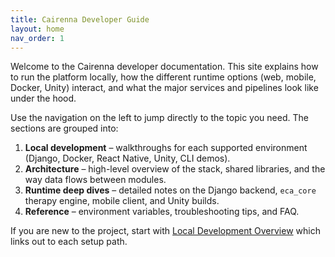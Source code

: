 ```yaml
---
title: Cairenna Developer Guide
layout: home
nav_order: 1
---
```


Welcome to the Cairenna developer documentation. This site explains how to run the
platform locally, how the different runtime options (web, mobile, Docker, Unity)
interact, and what the major services and pipelines look like under the hood.

Use the navigation on the left to jump directly to the topic you need. The sections
are grouped into:

1. **Local development** – walkthroughs for each supported environment (Django, Docker,
   React Native, Unity, CLI demos).
2. **Architecture** – high-level overview of the stack, shared libraries, and the way
   data flows between modules.
3. **Runtime deep dives** – detailed notes on the Django backend, `eca_core` therapy
   engine, mobile client, and Unity builds.
4. **Reference** – environment variables, troubleshooting tips, and FAQ.

If you are new to the project, start with [Local Development Overview](docs/local-development.md)
which links out to each setup path.
